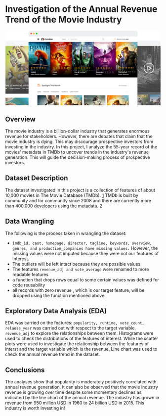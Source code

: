 # Investigation of the Annual Revenue Trend of the Movie Industry

<img src="movie.png" alt="movies pic" style="max-width: 100%;">

## Overview
The movie industry is a billion-dollar industry that generates enormous revenue for stakeholders. However, there are debates that claim that the movie industry is dying. This may discourage prospective investors from investing in the industry.
In this project, I analyze the 55-year record of the movies' metadata in TMDb to uncover trends in the industry's revenue generation. This will guide the decision-making process of prospective investors.

## Dataset Description
The dataset investigated in this project is a collection of features of about 10,000 movies in The Movie Database (TMDb). [1](https://docs.google.com/document/d/e/2PACX-1vTlVmknRRnfy_4eTrjw5hYGaiQim5ctr9naaRd4V9du2B5bxpd8FEH3KtDgp8qVekw7Cj1GLk1IXdZi/pub?embedded=True) TMDb is built by community and for community since 2008 and there are currently more than 400,000 developers using the metadata. [2](https://www.themoviedb.org/about)

## Data Wrangling
The following is the process taken in wrangling the dataset:
- `imdb_id, cast, homepage, director, tagline, keywords, overview, genres, and production_companies have missing values.` However, the missing values were not imputed because they were not our features of interest.
- The outliers will be left intact because they are possible values.
- The features `revenue_adj and vote_average` were renamed to more readable features
- a function that drops rows equal to some certain values was defined for code reusability
- all records with zero revenue , which is our target feature, will be dropped using the function mentioned above.

## Exploratory Data Analysis (EDA)
EDA was carried on the features: `popularity, runtime, vote_count, relaese_year` was carried out with respect to the target variable, `revenue_adj` to explore the relationships between them. Histograms were used to check the distributions of the features of interest. While the scatter plots were used to investigate the relationship between the features of interst and the target variable which is the revenue. Line chart was used to check the annual revenue trend in the dataset.

## Conclusions
The analyses show that popularity is moderately positively correlated with annual revenue generation. It can also be observed that the movie industry revenue is growing over time despite some momentary declines as indicated by the line chart of the annual revenue. The industry has grown in revenue from 950 million USD in 1960 to 24 billion USD in 2015. This industry is worth investing in!

